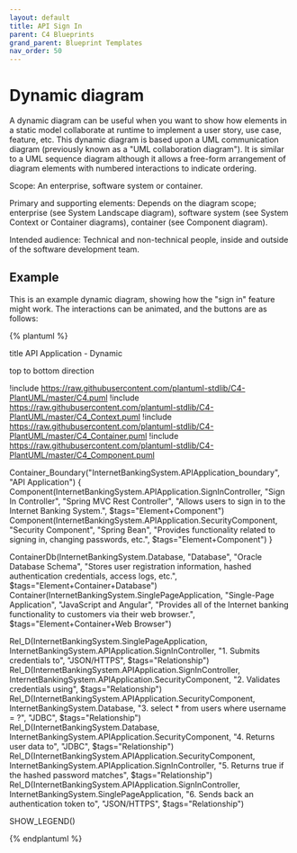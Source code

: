 ```yaml
---
layout: default
title: API Sign In
parent: C4 Blueprints
grand_parent: Blueprint Templates
nav_order: 50
---
```


# Dynamic diagram

A dynamic diagram can be useful when you want to show how elements in a static model collaborate at runtime to implement a user story, use case, feature, etc. This dynamic diagram is based upon a UML communication diagram (previously known as a "UML collaboration diagram"). It is similar to a UML sequence diagram although it allows a free-form arrangement of diagram elements with numbered interactions to indicate ordering.

Scope: An enterprise, software system or container.

Primary and supporting elements: Depends on the diagram scope; enterprise (see System Landscape diagram), software system (see System Context or Container diagrams), container (see Component diagram).

Intended audience: Technical and non-technical people, inside and outside of the software development team.

## Example

This is an example dynamic diagram, showing how the "sign in" feature might work. The interactions can be animated, and the buttons are as follows:

{% plantuml %}

title API Application - Dynamic

top to bottom direction

!include https://raw.githubusercontent.com/plantuml-stdlib/C4-PlantUML/master/C4.puml
!include https://raw.githubusercontent.com/plantuml-stdlib/C4-PlantUML/master/C4_Context.puml
!include https://raw.githubusercontent.com/plantuml-stdlib/C4-PlantUML/master/C4_Container.puml
!include https://raw.githubusercontent.com/plantuml-stdlib/C4-PlantUML/master/C4_Component.puml

Container_Boundary("InternetBankingSystem.APIApplication_boundary", "API Application") {
  Component(InternetBankingSystem.APIApplication.SignInController, "Sign In Controller", "Spring MVC Rest Controller", "Allows users to sign in to the Internet Banking System.", $tags="Element+Component")
  Component(InternetBankingSystem.APIApplication.SecurityComponent, "Security Component", "Spring Bean", "Provides functionality related to signing in, changing passwords, etc.", $tags="Element+Component")
}

ContainerDb(InternetBankingSystem.Database, "Database", "Oracle Database Schema", "Stores user registration information, hashed authentication credentials, access logs, etc.", $tags="Element+Container+Database")
Container(InternetBankingSystem.SinglePageApplication, "Single-Page Application", "JavaScript and Angular", "Provides all of the Internet banking functionality to customers via their web browser.", $tags="Element+Container+Web Browser")

Rel_D(InternetBankingSystem.SinglePageApplication, InternetBankingSystem.APIApplication.SignInController, "1. Submits credentials to", "JSON/HTTPS", $tags="Relationship")
Rel_D(InternetBankingSystem.APIApplication.SignInController, InternetBankingSystem.APIApplication.SecurityComponent, "2. Validates credentials using", $tags="Relationship")
Rel_D(InternetBankingSystem.APIApplication.SecurityComponent, InternetBankingSystem.Database, "3. select * from users where username = ?", "JDBC", $tags="Relationship")
Rel_D(InternetBankingSystem.Database, InternetBankingSystem.APIApplication.SecurityComponent, "4. Returns user data to", "JDBC", $tags="Relationship")
Rel_D(InternetBankingSystem.APIApplication.SecurityComponent, InternetBankingSystem.APIApplication.SignInController, "5. Returns true if the hashed password matches", $tags="Relationship")
Rel_D(InternetBankingSystem.APIApplication.SignInController, InternetBankingSystem.SinglePageApplication, "6. Sends back an authentication token to", "JSON/HTTPS", $tags="Relationship")

SHOW_LEGEND()

{% endplantuml %}
